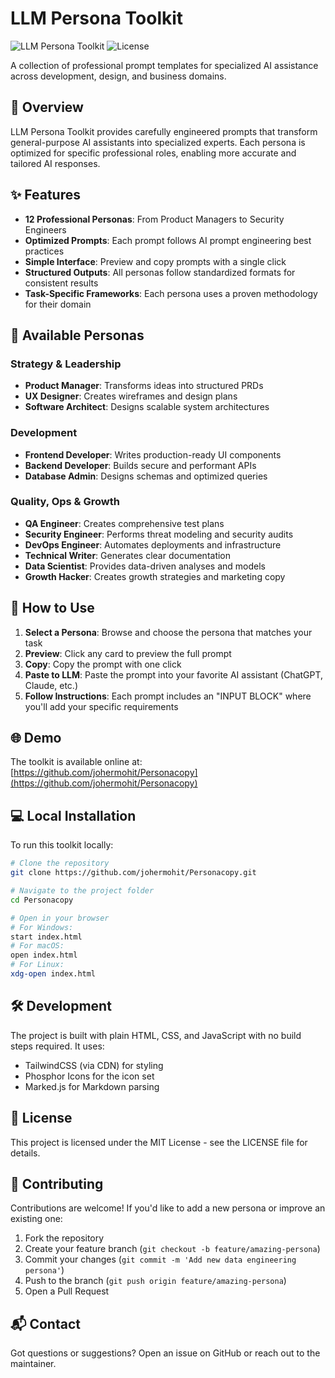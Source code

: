 # LLM Persona Toolkit

![LLM Persona Toolkit](https://img.shields.io/badge/LLM-Persona_Toolkit-indigo)
![License](https://img.shields.io/badge/license-MIT-blue)

A collection of professional prompt templates for specialized AI assistance across development, design, and business domains.

## 🚀 Overview

LLM Persona Toolkit provides carefully engineered prompts that transform general-purpose AI assistants into specialized experts. Each persona is optimized for specific professional roles, enabling more accurate and tailored AI responses.

## ✨ Features

- **12 Professional Personas**: From Product Managers to Security Engineers
- **Optimized Prompts**: Each prompt follows AI prompt engineering best practices
- **Simple Interface**: Preview and copy prompts with a single click
- **Structured Outputs**: All personas follow standardized formats for consistent results
- **Task-Specific Frameworks**: Each persona uses a proven methodology for their domain

## 🧠 Available Personas

### Strategy & Leadership
- **Product Manager**: Transforms ideas into structured PRDs
- **UX Designer**: Creates wireframes and design plans 
- **Software Architect**: Designs scalable system architectures

### Development
- **Frontend Developer**: Writes production-ready UI components
- **Backend Developer**: Builds secure and performant APIs
- **Database Admin**: Designs schemas and optimized queries

### Quality, Ops & Growth
- **QA Engineer**: Creates comprehensive test plans
- **Security Engineer**: Performs threat modeling and security audits
- **DevOps Engineer**: Automates deployments and infrastructure
- **Technical Writer**: Generates clear documentation
- **Data Scientist**: Provides data-driven analyses and models
- **Growth Hacker**: Creates growth strategies and marketing copy

## 🔧 How to Use

1. **Select a Persona**: Browse and choose the persona that matches your task
2. **Preview**: Click any card to preview the full prompt
3. **Copy**: Copy the prompt with one click
4. **Paste to LLM**: Paste the prompt into your favorite AI assistant (ChatGPT, Claude, etc.)
5. **Follow Instructions**: Each prompt includes an "INPUT BLOCK" where you'll add your specific requirements

## 🌐 Demo

The toolkit is available online at: [https://github.com/johermohit/Personacopy](https://github.com/johermohit/Personacopy)

## 💻 Local Installation

To run this toolkit locally:

```bash
# Clone the repository
git clone https://github.com/johermohit/Personacopy.git

# Navigate to the project folder
cd Personacopy

# Open in your browser
# For Windows:
start index.html
# For macOS:
open index.html
# For Linux:
xdg-open index.html
```

## 🛠️ Development

The project is built with plain HTML, CSS, and JavaScript with no build steps required. It uses:

- TailwindCSS (via CDN) for styling
- Phosphor Icons for the icon set
- Marked.js for Markdown parsing

## 📝 License

This project is licensed under the MIT License - see the LICENSE file for details.

## 🤝 Contributing

Contributions are welcome! If you'd like to add a new persona or improve an existing one:

1. Fork the repository
2. Create your feature branch (`git checkout -b feature/amazing-persona`)
3. Commit your changes (`git commit -m 'Add new data engineering persona'`)
4. Push to the branch (`git push origin feature/amazing-persona`)
5. Open a Pull Request

## 📬 Contact

Got questions or suggestions? Open an issue on GitHub or reach out to the maintainer.
